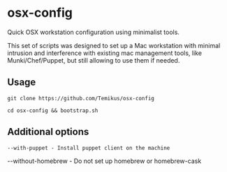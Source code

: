 # osx-config
Quick OSX workstation configuration using minimalist tools.

This set of scripts was designed to set up a Mac workstation with minimal
intrusion and interference with existing mac management tools, like
Munki/Chef/Puppet, but still allowing to use them if needed.

## Usage
	git clone https://github.com/Temikus/osx-config

	cd osx-config && bootstrap.sh


## Additional options

	--with-puppet - Install puppet client on the machine
  --without-homebrew - Do not set up homebrew or homebrew-cask
